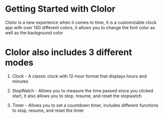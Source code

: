 # Getting Started with Clolor

Clolor is a new experience when it comes to time, it is a customizable clock app with over 140 different colors, it allows you to change the font color as well as the background color

# Clolor also includes 3 different modes

1. Clock - A classic clock with 12-hour format that displays hours and minutes

2. StopWatch - Allows you to measure the time passed since you clicked start, it also allows you to stop, resume, and reset the stopwatch  

3. Timer - Allows you to set a countdown timer, includes different functions to stop, resume, and reset the timer

